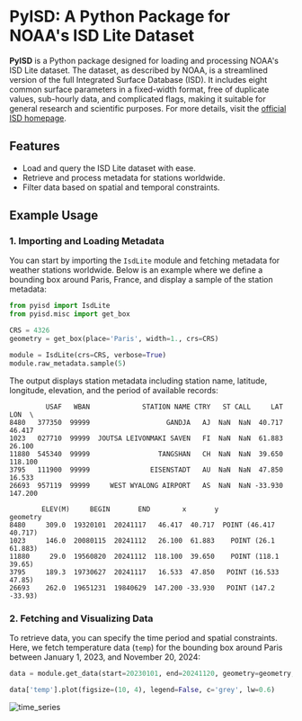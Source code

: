 # PyISD: A Python Package for NOAA's ISD Lite Dataset

**PyISD** is a Python package designed for loading and processing NOAA's ISD Lite dataset. The dataset, as described by NOAA, is a streamlined version of the full Integrated Surface Database (ISD). It includes eight common surface parameters in a fixed-width format, free of duplicate values, sub-hourly data, and complicated flags, making it suitable for general research and scientific purposes. For more details, visit the [official ISD homepage](https://www.ncei.noaa.gov/products/land-based-station/integrated-surface-database).

## **Features**
- Load and query the ISD Lite dataset with ease.
- Retrieve and process metadata for stations worldwide.
- Filter data based on spatial and temporal constraints.

## **Example Usage**

### **1. Importing and Loading Metadata**
You can start by importing the `IsdLite` module and fetching metadata for weather stations worldwide. Below is an example where we define a bounding box around Paris, France, and display a sample of the station metadata:

```python
from pyisd import IsdLite
from pyisd.misc import get_box

CRS = 4326
geometry = get_box(place='Paris', width=1., crs=CRS)

module = IsdLite(crs=CRS, verbose=True)
module.raw_metadata.sample(5)
```

The output displays station metadata including station name, latitude, longitude, elevation, and the period of available records:

```
         USAF   WBAN             STATION NAME CTRY   ST CALL     LAT      LON  \
8480   377350  99999                   GANDJA   AJ  NaN  NaN  40.717   46.417   
1023   027710  99999  JOUTSA LEIVONMAKI SAVEN   FI  NaN  NaN  61.883   26.100   
11880  545340  99999                 TANGSHAN   CH  NaN  NaN  39.650  118.100   
3795   111900  99999               EISENSTADT   AU  NaN  NaN  47.850   16.533   
26693  957119  99999     WEST WYALONG AIRPORT   AS  NaN  NaN -33.930  147.200   

        ELEV(M)     BEGIN       END        x       y               geometry  
8480     309.0  19320101  20241117   46.417  40.717  POINT (46.417 40.717)  
1023     146.0  20080115  20241112   26.100  61.883    POINT (26.1 61.883)  
11880     29.0  19560820  20241112  118.100  39.650    POINT (118.1 39.65)  
3795     189.3  19730627  20241117   16.533  47.850   POINT (16.533 47.85)  
26693    262.0  19651231  19840629  147.200 -33.930   POINT (147.2 -33.93)  
```

### **2. Fetching and Visualizing Data**
To retrieve data, you can specify the time period and spatial constraints. Here, we fetch temperature data (`temp`) for the bounding box around Paris between January 1, 2023, and November 20, 2024:

```python
data = module.get_data(start=20230101, end=20241120, geometry=geometry, organize_by='field')

data['temp'].plot(figsize=(10, 4), legend=False, c='grey', lw=0.6)
```

![time_series](https://github.com/CyrilJl/pyisd/blob/main/assets/temp_time_series.png?raw=true)
